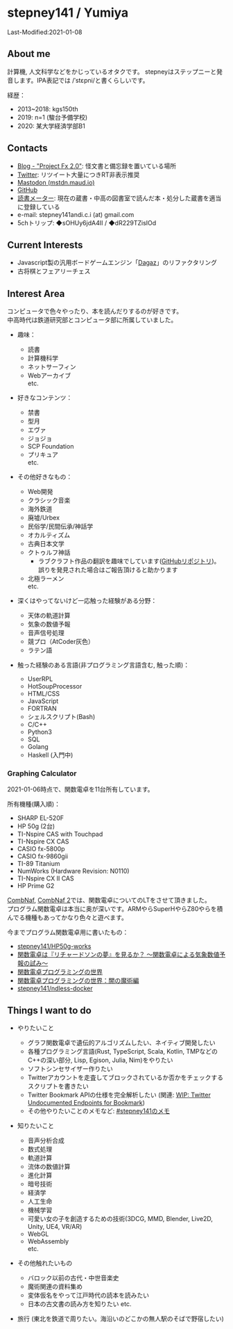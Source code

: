 # stepney141 / Yumiya

Last-Modified:2021-01-08

## About me

計算機, 人文科学などをかじっているオタクです。
stepneyはステップニーと発音します。IPA表記では /ˈstɛpni/と書くらしいです。

経歴：

- 2013~2018: kgs150th
- 2019: n=1 (駿台予備学校)
- 2020: 某大学経済学部B1

## Contacts

- [Blog - "Project Fx 2.0"](https://stepney141.hatenablog.com/): 怪文書と備忘録を置いている場所
- [Twitter](https://twitter.com/stepney141): リツイート大量につきRT非表示推奨
- [Mastodon (mstdn.maud.io)](https://mstdn.maud.io/@stepney141)
- [GitHub](https://github.com/stepney141)
- [読書メーター](https://bookmeter.com/users/1003258): 現在の蔵書・中高の図書室で読んだ本・処分した蔵書を適当に登録している
- e-mail: stepney141andi.c.i (at) gmail.com
- 5chトリップ: ◆sOHUy6jdA4II / ◆dR229TZisIOd
<!-- - [Amazon欲しいものリスト](https://www.amazon.jp/hz/wishlist/ls/9DMJ9MP1LX82?ref_=wl_share:embed:cite)：5000兆円欲しい -->

## Current Interests

- Javascript製の汎用ボードゲームエンジン「[Dagaz](https://github.com/GlukKazan/Dagaz)」のリファクタリング
- 古将棋とフェアリーチェス

## Interest Area

コンピュータで色々やったり、本を読んだりするのが好きです。  
中高時代は鉄道研究部とコンピュータ部に所属していました。

- 趣味：
  - 読書
  - 計算機科学
  - ネットサーフィン
  - Webアーカイブ  
  etc.

- 好きなコンテンツ：
  - 禁書
  - 型月
  - エヴァ
  - ジョジョ
  - SCP Foundation
  - プリキュア    
  etc.

- その他好きなもの：
  - Web開発
  - クラシック音楽
  - 海外鉄道
  - 廃墟/Urbex
  - 民俗学/民間伝承/神話学
  - オカルティズム
  - 古典日本文学
  - クトゥルフ神話
    - ラブクラフト作品の翻訳を趣味でしています([GitHubリポジトリ](https://github.com/stepney141/translation-works))。誤りを発見された場合はご報告頂けると助かります
  - 北極ラーメン  
  etc.

- 深くはやってないけど一応触った経験がある分野：
  - 天体の軌道計算
  - 気象の数値予報
  - 音声信号処理
  - 競プロ（AtCoder灰色）
  - ラテン語

- 触った経験のある言語(非プログラミング言語含む, 触った順)：
  - UserRPL
  - HotSoupProcessor
  - HTML/CSS
  - JavaScript
  - FORTRAN
  - シェルスクリプト(Bash)
  - C/C++
  - Python3
  - SQL
  - Golang
  - Haskell (入門中)

### Graphing Calculator

2021-01-06時点で、関数電卓を11台所有しています。  

所有機種(購入順)：

- SHARP EL-520F
- HP 50g (2台)
- TI-Nspire CAS with Touchpad
- TI-Nspire CX CAS
- CASIO fx-5800p
- CASIO fx-9860gii
- TI-89 Titanium
- NumWorks (Hardware Revision: N0110)
- TI-Nspire CX II CAS
- HP Prime G2

[CombNaf](https://atnd.org/events/87946), [CombNaf 2](https://combnaf.connpass.com/event/64638/)では、関数電卓についてのLTをさせて頂きました。  
プログラム関数電卓は本当に奥が深いです。ARMやらSuperHやらZ80やらを積んでる機種もあってかなり色々と遊べます。  

今までプログラム関数電卓用に書いたもの：

- [stepney141/HP50g-works](https://github.com/stepney141/HP50g-works)
- [関数電卓は『リチャードソンの夢』を見るか？ 〜関数電卓による気象数値予報の試み〜](https://stepney141.hatenablog.com/entry/2020/05/27/071742)
- [関数電卓プログラミングの世界](https://stepney141.hatenablog.com/entry/2020/12/01/235856)
- [関数電卓プログラミングの世界：闇の魔術編](https://stepney141.hatenablog.com/entry/2020/12/24/235437)
- [stepney141/ndless-docker](https://github.com/stepney141/ndless-docker)

## Things I want to do

- やりたいこと
  - グラフ関数電卓で遺伝的アルゴリズムしたい、ネイティブ開発したい
  - 各種プログラミング言語(Rust, TypeScript, Scala, Kotlin, TMPなどのC++の深い部分, Lisp, Egison, Julia, Nim)をやりたい
  - ソフトシンセサイザー作りたい
  - Twitterアカウントを走査してブロックされているか否かをチェックするスクリプトを書きたい
  - Twitter Bookmark APIの仕様を完全解析したい (関連: [WIP: Twitter Undocumented Endpoints for Bookmark](https://gist.github.com/stepney141/c161a83f02c42e161c905249733b9225))  
  - その他やりたいことのメモなど: [#stepney141のメモ](https://twilog.org/stepney141/search?word=%23stepney141%E3%81%AE%E3%83%A1%E3%83%A2&ao=a)

- 知りたいこと
  - 音声分析合成
  - 数式処理
  - 軌道計算
  - 流体の数値計算
  - 進化計算
  - 暗号技術
  - 経済学
  - 人工生命
  - 機械学習
  - 可愛い女の子を創造するための技術(3DCG, MMD, Blender, Live2D, Unity, UE4, VR/AR)
  - WebGL
  - WebAssembly  
  etc.

- その他触れたいもの
  - バロック以前の古代・中世音楽史
  - 魔術関連の資料集め
  - 変体仮名をやって江戸時代の読本を読みたい
  - 日本の古文書の読み方を知りたい
  etc.

- 旅行 (東北を鉄道で周りたい。海沿いのどこかの無人駅のそばで野宿したい)
